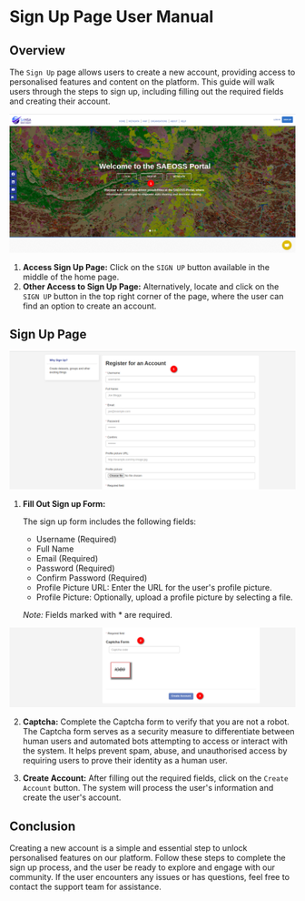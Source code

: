 # Sign Up Page User Manual

## Overview

The `Sign Up` page allows users to create a new account, providing access to personalised features and content on the platform. This guide will walk users through the steps to sign up, including filling out the required fields and creating their account.

![sign up](./img/signup-1.png)

1. **Access Sign Up Page:** Click on the `SIGN UP` button available in the middle of the home page. 
2. **Other Access to Sign Up Page:** Alternatively, locate and click on the `SIGN UP` button in the top right corner of the page, where the user can find an option to create an account.

## Sign Up Page

![sign up page](./img/signup-2.png)

1. **Fill Out Sign up Form:**

    The sign up form includes the following fields:
    - Username (Required)
    - Full Name
    - Email (Required)
    - Password (Required)
    - Confirm Password (Required)
    - Profile Picture URL: Enter the URL for the user's profile picture.
    - Profile Picture: Optionally, upload a profile picture by selecting a file.

    *Note:* Fields marked with * are required.

![sign up page](./img/signup-3.png)

2. **Captcha:** Complete the Captcha form to verify that you are not a robot. The Captcha form serves as a security measure to differentiate between human users and automated bots attempting to access or interact with the system. It helps prevent spam, abuse, and unauthorised access by requiring users to prove their identity as a human user.

3. **Create Account:** After filling out the required fields, click on the `Create Account` button.
The system will process the user's information and create the user's account.

## Conclusion

Creating a new account is a simple and essential step to unlock personalised features on our platform. Follow these steps to complete the sign up process, and the user be ready to explore and engage with our community. If the user encounters any issues or has questions, feel free to contact the support team for assistance.
